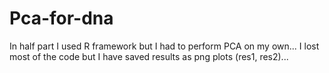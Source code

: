 # Pca-for-dna
In half part I used R framework but I had to perform PCA on my own...
I lost most of the code but I have saved results as png plots (res1, res2)...

